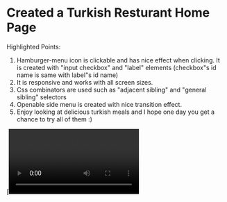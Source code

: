# Created a Turkish Resturant Home Page 

Highlighted Points:
1) Hamburger-menu icon is clickable and has nice effect when clicking. It is created with "input checkbox" and "label" elements (checkbox"s id name is same with label"s id name)
2) It is responsive and works with all screen sizes.
3) Css combinators are used such as "adjacent sibling" and "general sibling" selectors
4) Openable side menu is created with nice transition effect.
5) Enjoy looking at delicious turkish meals and I hope one day you get a chance to try all of them :)

[![Watch the video](images/screen-capture.webm)
